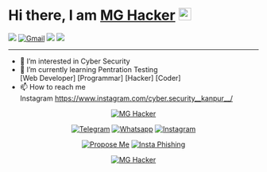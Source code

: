 # **Hi there, I am** [MG Hacker](http://hack-devs.netlify.app) <img src="https://media.giphy.com/media/hvRJCLFzcasrR4ia7z/giphy.gif" width="25px">


[<img src="https://img.shields.io/badge/Github-%23000000.svg?&style=for-the-badge&logo=github&logoColor=white">](https://github.com/MangalNathYadav)
[<img alt="Gmail" src="https://img.shields.io/badge/Gmail-D14836?style=for-the-badge&logo=gmail&logoColor=white" />](mailto:mangalnath123k@gmail.com )
[<img src="https://img.shields.io/badge/linkedin-%230077B5.svg?&style=for-the-badge&logo=linkedin&logoColor=white">](https://www.linkedin.com/in/mangal-nath-yadav-4b6156214)
[<img src="https://img.shields.io/badge/Portfolio-%23000000.svg?&style=for-the-badge">](http://hack-devs.netlify.app)

---

- 👀 I’m interested in Cyber Security
- 🌱 I’m currently learning Pentration Testing
<br>[Web Developer]  [Programmar]  [Hacker]  [Coder]
- 📫 How to reach me <br>
     Instagram https://www.instagram.com/cyber.security__kanpur__/
     
<!---
MangalNathYadav/MangalNathYadav is a ✨ special ✨ repository because its `README.md` (this file) appears on your GitHub profile.
You can click the Preview link to take a look at your changes.
--->

<p align="center"><a href="https://github.com/MangalNathYadav"><img title="MG Hacker" src="https://github-readme-stats.vercel.app/api?username=MangalNathYadav&show_icons=true&include_all_commits=true&theme=chartreuse-dark&cache_seconds=3200"></a>
</p>



<p align="center">
<a href="https://t.me/hack_devs"><img title="Telegram" src="https://img.shields.io/badge/Telegram-black?style=for-the-badge&logo=Telegram"></a>
<a href="https://chat.whatsapp.com/HKYwHtW1lpoLFVJRYLY70s"><img title="Whatsapp" src="https://img.shields.io/badge/whatsapp-blue?style=for-the-badge&logo=whatsapp"></a>
<a href="https://www.instagram.com/cyber.security__kanpur__/"><img title="Instagram" src="https://img.shields.io/badge/INSTAGRAM-purple?style=for-the-badge&logo=instagram"></a>
<p align="center">
<a href="https://github.com/MangalNathYadav/Propose-me"><img title="Propose Me" src="https://github-readme-stats.vercel.app/api/pin/?username=MangalNathYadav&repo=Propose-me&theme=radical"></a>
<a href="https://github.com/MangalNathYadav/Insta-Phishing-Page"><img title="Insta Phishing" src="https://github-readme-stats.vercel.app/api/pin/?username=MangalNathYadav&repo=Insta-Phising-Page&theme=highcontrast"></a>
</p>

<p align="center">
<a href="https://github.com/MangalNathYadav"><img title="MG Hacker" src="https://github-readme-stats.vercel.app/api/top-langs/?username=MangalNathYadav&layout=compact"></a>
</p>



